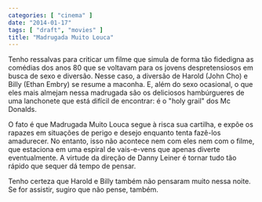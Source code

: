 ```yaml
---
categories: [ "cinema" ]
date: "2014-01-17"
tags: [ "draft", "movies" ]
title: "Madrugada Muito Louca"
---
```

Tenho ressalvas para criticar um filme que simula de forma tão fidedigna as comédias dos anos 80 que se voltavam para os jovens despretensiosos em busca de sexo e diversão. Nesse caso, a diversão de Harold (John Cho) e Billy (Ethan Embry) se resume a maconha. E, além do sexo ocasional, o que eles mais almejam nessa madrugada são os deliciosos hambúrgueres de uma lanchonete que está difícil de encontrar: é o "holy grail" dos Mc Donalds.

O fato é que Madrugada Muito Louca segue à risca sua cartilha, e expõe os rapazes em situações de perigo e desejo enquanto tenta fazê-los amadurecer. No entanto, isso não acontece nem com eles nem com o filme, que estaciona em uma espiral de vais-e-vens que apenas diverte eventualmente. A virtude da direção de Danny Leiner é tornar tudo tão rápido que sequer dá tempo de pensar.

Tenho certeza que Harold e Billy também não pensaram muito nessa noite. Se for assistir, sugiro que não pense, também.
